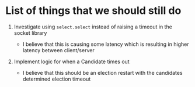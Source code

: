 
# List of things that we should still do

1. Investigate using `select.select` instead of raising a timeout in the socket library
    * I believe that this is causing some latency which is resulting in higher latency between client/server

1. Implement logic for when a Candidate times out
    * I believe that this should be an election restart with the candidates determined election timeout